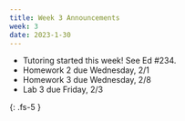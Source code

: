 ```yaml
---
title: Week 3 Announcements
week: 3
date: 2023-1-30
---
```


* Tutoring started this week! See Ed #234.
* Homework 2 due Wednesday, 2/1
* Homework 3 due Wednesday, 2/8
* Lab 3 due Friday, 2/3 

{: .fs-5 }
